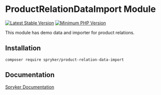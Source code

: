 # ProductRelationDataImport Module
[![Latest Stable Version](https://poser.pugx.org/spryker/product-relation-data-import/v/stable.svg)](https://packagist.org/packages/spryker/product-relation-data-import)
[![Minimum PHP Version](https://img.shields.io/badge/php-%3E%3D%207.4-8892BF.svg)](https://php.net/)

This module has demo data and importer for product relations.

## Installation

```
composer require spryker/product-relation-data-import
```

## Documentation

[Spryker Documentation](https://documentation.spryker.com/module_guide/overview.htm)
